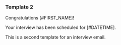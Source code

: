 ### Template 2

Congratulations [#FIRST_NAME]!

Your interview has been scheduled for [#DATETIME].

This is a second template for an interview email.
